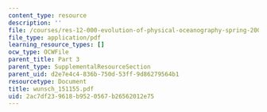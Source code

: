 ```yaml
---
content_type: resource
description: ''
file: /courses/res-12-000-evolution-of-physical-oceanography-spring-2007/2ac7df239618b9520567b26562012e75_wunsch_151155.pdf
file_type: application/pdf
learning_resource_types: []
ocw_type: OCWFile
parent_title: Part 3
parent_type: SupplementalResourceSection
parent_uid: d2e7e4c4-836b-750d-53ff-9d86279564b1
resourcetype: Document
title: wunsch_151155.pdf
uid: 2ac7df23-9618-b952-0567-b26562012e75
---
```

